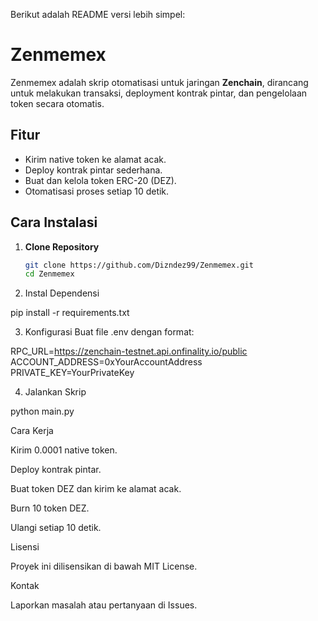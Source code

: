 Berikut adalah README versi lebih simpel:

# Zenmemex  

Zenmemex adalah skrip otomatisasi untuk jaringan **Zenchain**, dirancang untuk melakukan transaksi, deployment kontrak pintar, dan pengelolaan token secara otomatis.  

## Fitur  
- Kirim native token ke alamat acak.  
- Deploy kontrak pintar sederhana.  
- Buat dan kelola token ERC-20 (DEZ).  
- Otomatisasi proses setiap 10 detik.  

## Cara Instalasi  

1. **Clone Repository**  
   ```bash  
   git clone https://github.com/Dizndez99/Zenmemex.git  
   cd Zenmemex

2. Instal Dependensi

pip install -r requirements.txt


3. Konfigurasi
Buat file .env dengan format:

RPC_URL=https://zenchain-testnet.api.onfinality.io/public  
ACCOUNT_ADDRESS=0xYourAccountAddress  
PRIVATE_KEY=YourPrivateKey


4. Jalankan Skrip

python main.py



Cara Kerja

Kirim 0.0001 native token.

Deploy kontrak pintar.

Buat token DEZ dan kirim ke alamat acak.

Burn 10 token DEZ.

Ulangi setiap 10 detik.


Lisensi

Proyek ini dilisensikan di bawah MIT License.

Kontak

Laporkan masalah atau pertanyaan di Issues.



